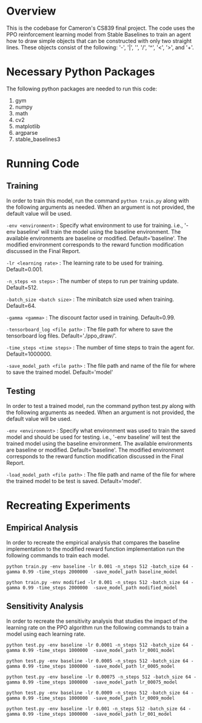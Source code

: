 # Overview
This is the codebase for Cameron's CS839 final project. The code uses the PPO reinforcement learning 
model from Stable Baselines to train an agent how to draw simple objects that can be constructed with only 
two straight lines. These objects consist of the following: '-', '|', '\', '/', '^', '<', '>', and '+'. 

# Necessary Python Packages
The following python packages are needed to run this code:
1. gym
2. numpy
3. math
4. cv2
5. matplotlib
6. argparse
7. stable_baselines3

# Running Code
## Training
In order to train this model, run the command `python train.py` along with the following arguments as needed.
When an argument is not provided, the default value will be used.

`-env <environment>` : Specify what environment to use for training. i.e., '-env baseline' will train the model using 
the baseline environment. The available environments are baseline or modified. Default='baseline'.
The modified environment corresponds to the reward function modification discussed in the Final Report. 

`-lr <learning rate>` : The learning rate to be used for training. Default=0.001.

`-n_steps <n steps>` : The number of steps to run per training update. Default=512.

`-batch_size <batch size>` : The minibatch size used when training. Default=64.

`-gamma <gamma>` : The discount factor used in training. Default=0.99.

`-tensorboard_log <file path>` : The file path for where to save the tensorboard log files. Default='./ppo_draw/'.

`-time_steps <time steps>` : The number of time steps to train the agent for. Default=1000000.

`-save_model_path <file path>` : The file path and name of the file for where to save the trained model. Default='model'

## Testing
In order to test a trained model, run the command python test.py along with the following arguments as needed.
When an argument is not provided, the default value will be used.

`-env <environment>` : Specify what environment was used to train the saved model and should be used for testing. 
i.e., '-env baseline' will test the trained model using the baseline environment. The available environments are 
baseline or modified. Default='baseline'. The modified environment corresponds to the reward function modification 
discussed in the Final Report.

`-load_model_path <file path>` : The file path and name of the file for where the trained model to be test is saved.
Default='model'.

# Recreating Experiments 
## Empirical Analysis
In order to recreate the empirical analysis that compares the baseline implementation to the modified reward function
implementation run the following commands to train each model.

`python train.py -env baseline -lr 0.001 -n_steps 512 -batch_size 64 -gamma 0.99 -time_steps 2000000 
-save_model_path baseline_model`

`python train.py -env modified -lr 0.001 -n_steps 512 -batch_size 64 -gamma 0.99 -time_steps 2000000 
-save_model_path modified_model`

## Sensitivity Analysis
In order to recreate the sensitivity analysis that studies the impact of the learning rate on the PPO algorithm run the 
following commands to train a model using each learning rate.

`python test.py -env baseline -lr 0.0001 -n_steps 512 -batch_size 64 -gamma 0.99 -time_steps 1000000 
-save_model_path lr_0001_model`

`python test.py -env baseline -lr 0.0005 -n_steps 512 -batch_size 64 -gamma 0.99 -time_steps 1000000 
-save_model_path lr_0005_model`

`python test.py -env baseline -lr 0.00075 -n_steps 512 -batch_size 64 -gamma 0.99 -time_steps 1000000 
-save_model_path lr_00075_model`

`python test.py -env baseline -lr 0.0009 -n_steps 512 -batch_size 64 -gamma 0.99 -time_steps 1000000 
-save_model_path lr_0009_model`

`python test.py -env baseline -lr 0.001 -n_steps 512 -batch_size 64 -gamma 0.99 -time_steps 1000000 
-save_model_path lr_001_model`
